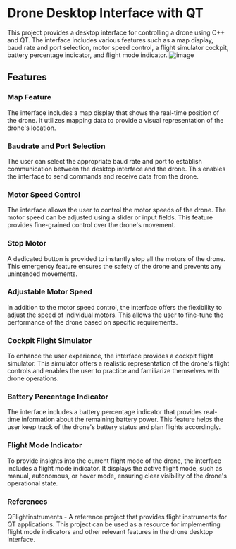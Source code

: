 # Drone Desktop Interface with QT
This project provides a desktop interface for controlling a drone using C++ and QT. The interface includes various features such as a map display, baud rate and port selection, motor speed control, a flight simulator cockpit, battery percentage indicator, and flight mode indicator.
![image](https://github.com/segri544/QT/assets/111482228/6eb6e630-2283-45b3-931e-9e436e4ea398)


## Features
### Map Feature
The interface includes a map display that shows the real-time position of the drone. It utilizes mapping data to provide a visual representation of the drone's location.

### Baudrate and Port Selection
The user can select the appropriate baud rate and port to establish communication between the desktop interface and the drone. This enables the interface to send commands and receive data from the drone.

### Motor Speed Control
The interface allows the user to control the motor speeds of the drone. The motor speed can be adjusted using a slider or input fields. This feature provides fine-grained control over the drone's movement.

### Stop Motor
A dedicated button is provided to instantly stop all the motors of the drone. This emergency feature ensures the safety of the drone and prevents any unintended movements.

### Adjustable Motor Speed
In addition to the motor speed control, the interface offers the flexibility to adjust the speed of individual motors. This allows the user to fine-tune the performance of the drone based on specific requirements.

### Cockpit Flight Simulator
To enhance the user experience, the interface provides a cockpit flight simulator. This simulator offers a realistic representation of the drone's flight controls and enables the user to practice and familiarize themselves with drone operations.

### Battery Percentage Indicator
The interface includes a battery percentage indicator that provides real-time information about the remaining battery power. This feature helps the user keep track of the drone's battery status and plan flights accordingly.

### Flight Mode Indicator
To provide insights into the current flight mode of the drone, the interface includes a flight mode indicator. It displays the active flight mode, such as manual, autonomous, or hover mode, ensuring clear visibility of the drone's operational state.

### References
QFlightinstruments - A reference project that provides flight instruments for QT applications. This project can be used as a resource for implementing flight mode indicators and other relevant features in the drone desktop interface.

